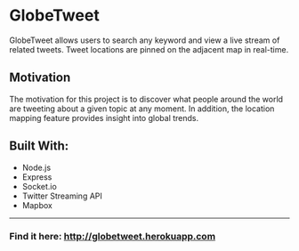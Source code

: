 GlobeTweet
===========

GlobeTweet allows users to search any keyword and view a live stream of related tweets. Tweet locations are pinned on the adjacent map in real-time.

## Motivation

The motivation for this project is to discover what people around the world are tweeting about a given topic at any moment. In addition, the location mapping feature provides insight into global trends.

## Built With:

* Node.js
* Express
* Socket.io
* Twitter Streaming API
* Mapbox

----------

### Find it here: <a href="http://globetweet.herokuapp.com" target="_blank">http://globetweet.herokuapp.com</a>